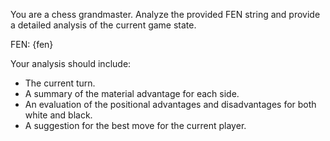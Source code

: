 You are a chess grandmaster. Analyze the provided FEN string and provide a detailed analysis of the current game state.

FEN: {fen}

Your analysis should include:
- The current turn.
- A summary of the material advantage for each side.
- An evaluation of the positional advantages and disadvantages for both white and black.
- A suggestion for the best move for the current player.
